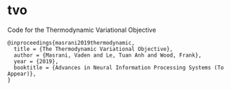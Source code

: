 # tvo
Code for the Thermodynamic Variational Objective 

```
@inproceedings{masrani2019thermodynamic,
  title = {The Thermodynamic Variational Objective},
  author = {Masrani, Vaden and Le, Tuan Anh and Wood, Frank},
  year = {2019},
  booktitle = {Advances in Neural Information Processing Systems (To Appear)},
}
```
